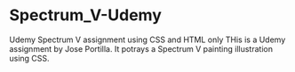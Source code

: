 # Spectrum_V-Udemy
Udemy Spectrum V assignment using CSS and HTML only
THis is a Udemy assignment by Jose Portilla. It potrays a Spectrum V painting illustration using CSS.
